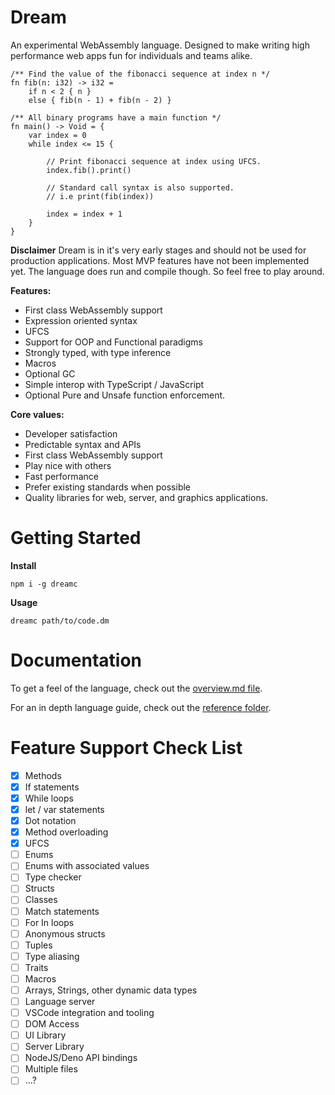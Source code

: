 # Dream

An experimental WebAssembly language. Designed to make writing high performance
web apps fun for individuals and teams alike.

```dm
/** Find the value of the fibonacci sequence at index n */
fn fib(n: i32) -> i32 =
    if n < 2 { n }
    else { fib(n - 1) + fib(n - 2) }

/** All binary programs have a main function */
fn main() -> Void = {
    var index = 0
    while index <= 15 {

        // Print fibonacci sequence at index using UFCS.
        index.fib().print()

        // Standard call syntax is also supported.
        // i.e print(fib(index))

        index = index + 1
    }
}
```

**Disclaimer**
Dream is in it's very early stages and should not be used for production applications.
Most MVP features have not been implemented yet. The language does run and compile
though. So feel free to play around.

**Features:**
- First class WebAssembly support
- Expression oriented syntax
- UFCS
- Support for OOP and Functional paradigms
- Strongly typed, with type inference
- Macros
- Optional GC
- Simple interop with TypeScript / JavaScript
- Optional Pure and Unsafe function enforcement.

**Core values:**
- Developer satisfaction
- Predictable syntax and APIs
- First class WebAssembly support
- Play nice with others
- Fast performance
- Prefer existing standards when possible
- Quality libraries for web, server, and graphics applications.

# Getting Started

**Install**
```
npm i -g dreamc
```

**Usage**
```
dreamc path/to/code.dm
```

# Documentation

To get a feel of the language, check out the [overview.md file](./overview.md).

For an in depth language guide, check out the [reference folder](./reference).

# Feature Support Check List
- [x] Methods
- [x] If statements
- [x] While loops
- [x] let / var statements
- [x] Dot notation
- [x] Method overloading
- [x] UFCS
- [ ] Enums
- [ ] Enums with associated values
- [ ] Type checker
- [ ] Structs
- [ ] Classes
- [ ] Match statements
- [ ] For In loops
- [ ] Anonymous structs
- [ ] Tuples
- [ ] Type aliasing
- [ ] Traits
- [ ] Macros
- [ ] Arrays, Strings, other dynamic data types
- [ ] Language server
- [ ] VSCode integration and tooling
- [ ] DOM Access
- [ ] UI Library
- [ ] Server Library
- [ ] NodeJS/Deno API bindings
- [ ] Multiple files
- [ ] ...?
